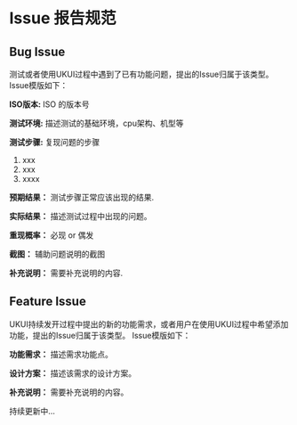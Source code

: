 # Issue 报告规范

## Bug Issue

测试或者使用UKUI过程中遇到了已有功能问题，提出的Issue归属于该类型。
Issue模版如下：

**ISO版本:** ISO 的版本号

**测试环境:** 描述测试的基础环境，cpu架构、机型等

**测试步骤:** 复现问题的步骤

1. xxx
2. xxx
3. xxxx

**预期结果：** 测试步骤正常应该出现的结果.

**实际结果：** 描述测试过程中出现的问题。

**重现概率：** 必现 or 偶发

**截图：** 辅助问题说明的截图

**补充说明：** 需要补充说明的内容.

## Feature Issue

UKUI持续发开过程中提出的新的功能需求，或者用户在使用UKUI过程中希望添加功能，提出的Issue归属于该类型。
Issue模版如下：

**功能需求：** 描述需求功能点。

**设计方案：** 描述该需求的设计方案。

**补充说明：** 需要补充说明的内容。

持续更新中...